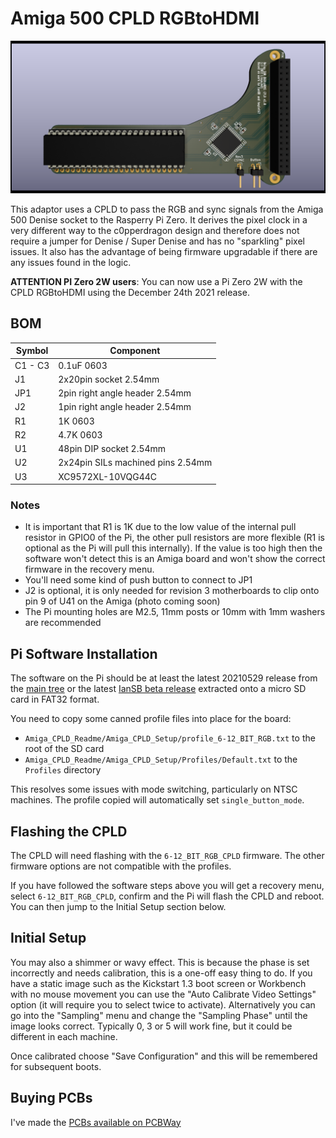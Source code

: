 # Amiga 500 CPLD RGBtoHDMI

![Amiga 500 CPLD RGBtoHDMI](A500top.png)

This adaptor uses a CPLD to pass the RGB and sync signals from the Amiga 500 Denise socket to the Rasperry Pi Zero. It derives the pixel clock in a very different way to the c0pperdragon design and therefore does not require a jumper for Denise / Super Denise and has no "sparkling" pixel issues. It also has the advantage of being firmware upgradable if there are any issues found in the logic.

**ATTENTION PI Zero 2W users**: You can now use a Pi Zero 2W with the CPLD RGBtoHDMI using the December 24th 2021 release.

## BOM

| Symbol     | Component                         |
| ---------- | --------------------------------- |
| C1 - C3    | 0.1uF 0603                        |
| J1         | 2x20pin socket 2.54mm             |
| JP1        | 2pin right angle header 2.54mm    |
| J2         | 1pin right angle header 2.54mm    |
| R1         | 1K 0603                           |
| R2         | 4.7K 0603                         |
| U1         | 48pin DIP socket 2.54mm           |
| U2         | 2x24pin SILs machined pins 2.54mm |
| U3         | XC9572XL-10VQG44C                 |

### Notes

- It is important that R1 is 1K due to the low value of the internal pull resistor in GPIO0 of the Pi, the other pull resistors are more flexible (R1 is optional as the Pi will pull this internally). If the value is too high then the software won't detect this is an Amiga board and won't show the correct firmware in the recovery menu.
- You'll need some kind of push button to connect to JP1
- J2 is optional, it is only needed for revision 3 motherboards to clip onto pin 9 of U41 on the Amiga (photo coming soon)
- The Pi mounting holes are M2.5, 11mm posts or 10mm with 1mm washers are recommended

## Pi Software Installation

The software on the Pi should be at least the latest 20210529 release from the [main tree](https://github.com/hoglet67/RGBtoHDMI/releases) or the latest [IanSB beta release](https://github.com/IanSB/RGBtoHDMI/releases) extracted onto a micro SD card in FAT32 format.

You need to copy some canned profile files into place for the board:

* `Amiga_CPLD_Readme/Amiga_CPLD_Setup/profile_6-12_BIT_RGB.txt` to the root of the SD card
* `Amiga_CPLD_Readme/Amiga_CPLD_Setup/Profiles/Default.txt` to the `Profiles` directory

This resolves some issues with mode switching, particularly on NTSC machines. The profile copied will automatically set `single_button_mode`.

## Flashing the CPLD

The CPLD will need flashing with the `6-12_BIT_RGB_CPLD` firmware. The other firmware options are not compatible with the profiles.

If you have followed the software steps above you will get a recovery menu, select `6-12_BIT_RGB_CPLD`, confirm and the Pi will flash the CPLD and reboot. You can then jump to the Initial Setup section below.

## Initial Setup

You may also a shimmer or wavy effect. This is because the phase is set incorrectly and needs calibration, this is a one-off easy thing to do. If you have a static image such as the Kickstart 1.3 boot screen or Workbench with no mouse movement you can use the "Auto Calibrate Video Settings" option (it will require you to select twice to activate). Alternatively you can go into the "Sampling" menu and change the "Sampling Phase" until the image looks correct. Typically 0, 3 or 5 will work fine, but it could be different in each machine.

Once calibrated choose "Save Configuration" and this will be remembered for subsequent boots.

## Buying PCBs

I've made the [PCBs available on PCBWay](https://www.pcbway.com/project/shareproject/Amiga_500_CPLD_RGBtoHDMI_v2_fb52eff9.html)

